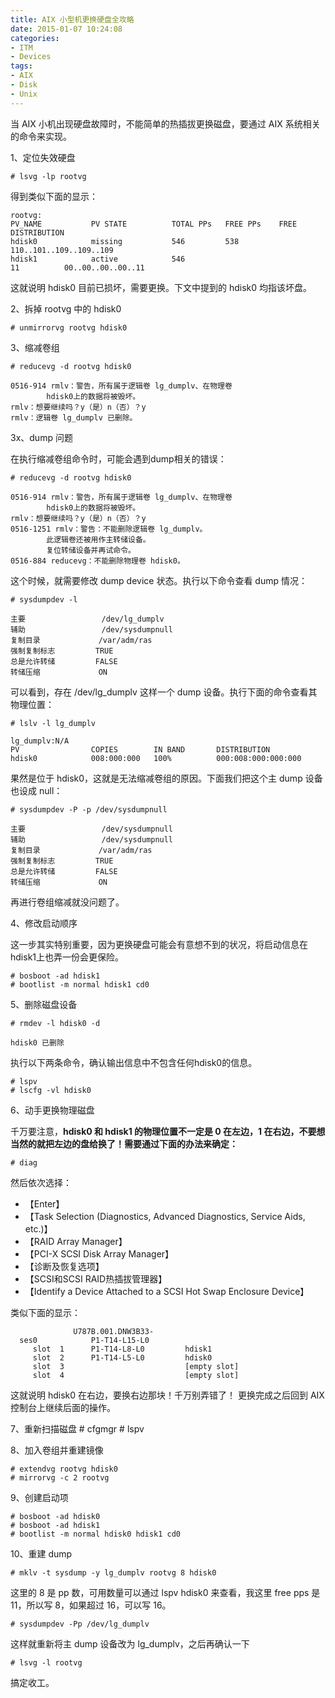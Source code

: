 ```yaml
---
title: AIX 小型机更换硬盘全攻略
date: 2015-01-07 10:24:08
categories:
- ITM
- Devices
tags:
- AIX
- Disk
- Unix
---
```

当 AIX 小机出现硬盘故障时，不能简单的热插拔更换磁盘，要通过 AIX 系统相关的命令来实现。

1、定位失效硬盘

    # lsvg -lp rootvg

得到类似下面的显示：

    rootvg:
    PV_NAME           PV STATE          TOTAL PPs   FREE PPs    FREE DISTRIBUTION
    hdisk0            missing           546         538         110..101..109..109..109
    hdisk1            active            546         11          00..00..00..00..11

这就说明 hdisk0 目前已损坏，需要更换。下文中提到的 hdisk0 均指该坏盘。

2、拆掉 rootvg 中的 hdisk0

    # unmirrorvg rootvg hdisk0

3、缩减卷组

    # reducevg -d rootvg hdisk0

    0516-914 rmlv：警告，所有属于逻辑卷 lg_dumplv、在物理卷
            hdisk0上的数据将被毁坏。
    rmlv：想要继续吗？y（是）n（否）？y
    rmlv：逻辑卷 lg_dumplv 已删除。

3x、dump 问题

在执行缩减卷组命令时，可能会遇到dump相关的错误：

    # reducevg -d rootvg hdisk0

    0516-914 rmlv：警告，所有属于逻辑卷 lg_dumplv、在物理卷
            hdisk0上的数据将被毁坏。
    rmlv：想要继续吗？y（是）n（否）？y
    0516-1251 rmlv：警告：不能删除逻辑卷 lg_dumplv。
            此逻辑卷还被用作主转储设备。
            复位转储设备并再试命令。
    0516-884 reducevg：不能删除物理卷 hdisk0。

这个时候，就需要修改 dump device 状态。执行以下命令查看 dump 情况：

    # sysdumpdev -l

    主要                 /dev/lg_dumplv
    辅助                 /dev/sysdumpnull
    复制目录             /var/adm/ras
    强制复制标志         TRUE
    总是允许转储         FALSE
    转储压缩             ON

可以看到，存在 /dev/lg_dumplv 这样一个 dump 设备。执行下面的命令查看其物理位置：

    # lslv -l lg_dumplv

    lg_dumplv:N/A
    PV                COPIES        IN BAND       DISTRIBUTION  
    hdisk0            008:000:000   100%          000:008:000:000:000

果然是位于 hdisk0，这就是无法缩减卷组的原因。下面我们把这个主 dump 设备也设成 null：

    # sysdumpdev -P -p /dev/sysdumpnull

    主要                 /dev/sysdumpnull
    辅助                 /dev/sysdumpnull
    复制目录             /var/adm/ras
    强制复制标志         TRUE
    总是允许转储         FALSE
    转储压缩             ON

再进行卷组缩减就没问题了。

4、修改启动顺序

这一步其实特别重要，因为更换硬盘可能会有意想不到的状况，将启动信息在hdisk1上也弄一份会更保险。

    # bosboot -ad hdisk1
    # bootlist -m normal hdisk1 cd0

5、删除磁盘设备

    # rmdev -l hdisk0 -d

    hdisk0 已删除

执行以下两条命令，确认输出信息中不包含任何hdisk0的信息。

    # lspv
    # lscfg -vl hdisk0

6、动手更换物理磁盘

千万要注意，**hdisk0 和 hdisk1 的物理位置不一定是 0 在左边，1 在右边，不要想当然的就把左边的盘给换了！需要通过下面的办法来确定：**

    # diag

然后依次选择：

* 【Enter】
* 【Task Selection (Diagnostics, Advanced Diagnostics, Service Aids, etc.)】
* 【RAID Array Manager】
* 【PCI-X SCSI Disk Array Manager】
* 【诊断及恢复选项】
* 【SCSI和SCSI RAID热插拔管理器】
* 【Identify a Device Attached to a SCSI Hot Swap Enclosure Device】

类似下面的显示：

                  U787B.001.DNW3B33-
      ses0            P1-T14-L15-L0
         slot  1      P1-T14-L8-L0         hdisk1
         slot  2      P1-T14-L5-L0         hdisk0
         slot  3                           [empty slot]
         slot  4                           [empty slot]

这就说明 hdisk0 在右边，要换右边那块！千万别弄错了！
更换完成之后回到 AIX 控制台上继续后面的操作。

7、重新扫描磁盘
    # cfgmgr
    # lspv

8、加入卷组并重建镜像

    # extendvg rootvg hdisk0
    # mirrorvg -c 2 rootvg

9、创建启动项

    # bosboot -ad hdisk0
    # bosboot -ad hdisk1
    # bootlist -m normal hdisk0 hdisk1 cd0

10、重建 dump

    # mklv -t sysdump -y lg_dumplv rootvg 8 hdisk0

这里的 8 是 pp 数，可用数量可以通过 lspv hdisk0 来查看，我这里 free pps 是 11，所以写 8，如果超过 16，可以写 16。

    # sysdumpdev -Pp /dev/lg_dumplv

这样就重新将主 dump 设备改为 lg_dumplv，之后再确认一下

    # lsvg -l rootvg

搞定收工。
